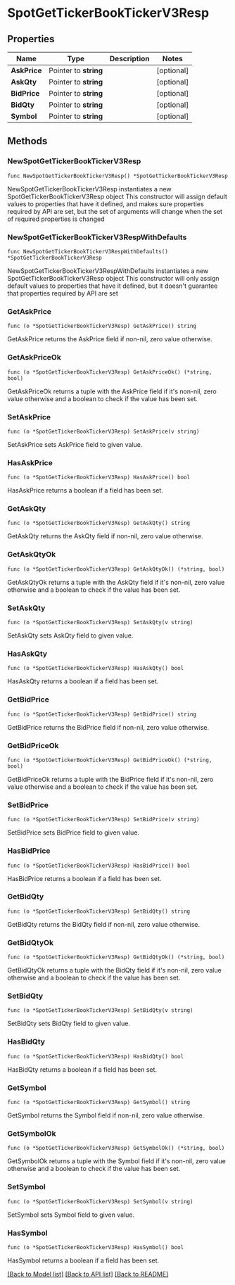 # SpotGetTickerBookTickerV3Resp

## Properties

Name | Type | Description | Notes
------------ | ------------- | ------------- | -------------
**AskPrice** | Pointer to **string** |  | [optional] 
**AskQty** | Pointer to **string** |  | [optional] 
**BidPrice** | Pointer to **string** |  | [optional] 
**BidQty** | Pointer to **string** |  | [optional] 
**Symbol** | Pointer to **string** |  | [optional] 

## Methods

### NewSpotGetTickerBookTickerV3Resp

`func NewSpotGetTickerBookTickerV3Resp() *SpotGetTickerBookTickerV3Resp`

NewSpotGetTickerBookTickerV3Resp instantiates a new SpotGetTickerBookTickerV3Resp object
This constructor will assign default values to properties that have it defined,
and makes sure properties required by API are set, but the set of arguments
will change when the set of required properties is changed

### NewSpotGetTickerBookTickerV3RespWithDefaults

`func NewSpotGetTickerBookTickerV3RespWithDefaults() *SpotGetTickerBookTickerV3Resp`

NewSpotGetTickerBookTickerV3RespWithDefaults instantiates a new SpotGetTickerBookTickerV3Resp object
This constructor will only assign default values to properties that have it defined,
but it doesn't guarantee that properties required by API are set

### GetAskPrice

`func (o *SpotGetTickerBookTickerV3Resp) GetAskPrice() string`

GetAskPrice returns the AskPrice field if non-nil, zero value otherwise.

### GetAskPriceOk

`func (o *SpotGetTickerBookTickerV3Resp) GetAskPriceOk() (*string, bool)`

GetAskPriceOk returns a tuple with the AskPrice field if it's non-nil, zero value otherwise
and a boolean to check if the value has been set.

### SetAskPrice

`func (o *SpotGetTickerBookTickerV3Resp) SetAskPrice(v string)`

SetAskPrice sets AskPrice field to given value.

### HasAskPrice

`func (o *SpotGetTickerBookTickerV3Resp) HasAskPrice() bool`

HasAskPrice returns a boolean if a field has been set.

### GetAskQty

`func (o *SpotGetTickerBookTickerV3Resp) GetAskQty() string`

GetAskQty returns the AskQty field if non-nil, zero value otherwise.

### GetAskQtyOk

`func (o *SpotGetTickerBookTickerV3Resp) GetAskQtyOk() (*string, bool)`

GetAskQtyOk returns a tuple with the AskQty field if it's non-nil, zero value otherwise
and a boolean to check if the value has been set.

### SetAskQty

`func (o *SpotGetTickerBookTickerV3Resp) SetAskQty(v string)`

SetAskQty sets AskQty field to given value.

### HasAskQty

`func (o *SpotGetTickerBookTickerV3Resp) HasAskQty() bool`

HasAskQty returns a boolean if a field has been set.

### GetBidPrice

`func (o *SpotGetTickerBookTickerV3Resp) GetBidPrice() string`

GetBidPrice returns the BidPrice field if non-nil, zero value otherwise.

### GetBidPriceOk

`func (o *SpotGetTickerBookTickerV3Resp) GetBidPriceOk() (*string, bool)`

GetBidPriceOk returns a tuple with the BidPrice field if it's non-nil, zero value otherwise
and a boolean to check if the value has been set.

### SetBidPrice

`func (o *SpotGetTickerBookTickerV3Resp) SetBidPrice(v string)`

SetBidPrice sets BidPrice field to given value.

### HasBidPrice

`func (o *SpotGetTickerBookTickerV3Resp) HasBidPrice() bool`

HasBidPrice returns a boolean if a field has been set.

### GetBidQty

`func (o *SpotGetTickerBookTickerV3Resp) GetBidQty() string`

GetBidQty returns the BidQty field if non-nil, zero value otherwise.

### GetBidQtyOk

`func (o *SpotGetTickerBookTickerV3Resp) GetBidQtyOk() (*string, bool)`

GetBidQtyOk returns a tuple with the BidQty field if it's non-nil, zero value otherwise
and a boolean to check if the value has been set.

### SetBidQty

`func (o *SpotGetTickerBookTickerV3Resp) SetBidQty(v string)`

SetBidQty sets BidQty field to given value.

### HasBidQty

`func (o *SpotGetTickerBookTickerV3Resp) HasBidQty() bool`

HasBidQty returns a boolean if a field has been set.

### GetSymbol

`func (o *SpotGetTickerBookTickerV3Resp) GetSymbol() string`

GetSymbol returns the Symbol field if non-nil, zero value otherwise.

### GetSymbolOk

`func (o *SpotGetTickerBookTickerV3Resp) GetSymbolOk() (*string, bool)`

GetSymbolOk returns a tuple with the Symbol field if it's non-nil, zero value otherwise
and a boolean to check if the value has been set.

### SetSymbol

`func (o *SpotGetTickerBookTickerV3Resp) SetSymbol(v string)`

SetSymbol sets Symbol field to given value.

### HasSymbol

`func (o *SpotGetTickerBookTickerV3Resp) HasSymbol() bool`

HasSymbol returns a boolean if a field has been set.


[[Back to Model list]](../README.md#documentation-for-models) [[Back to API list]](../README.md#documentation-for-api-endpoints) [[Back to README]](../README.md)


